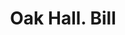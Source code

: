 ---
doi: 10.7916/D8C54XWH
date_other: '1850'
date_other_textual: 1850-1859
form: printed ephemera
genre:
- Invoices
name:
- Oak Hall
object_in_context_url: https://biggert.cul.columbia.edu/items/view/ave_biggert_00428
subject_hierarchical_geographic:
- Boston, Massachusetts, United States
subject_name:
- Oak Hall
title: Oak Hall. Bill
sort_title: Oak Hall. Bill
call_number: ave_biggert_00428
coordinates:
- 42.35805555555556,-71.06361111111111
pid: ave_biggert_00428
identifiers: ave_biggert_00428
thumbnail: https://derivativo-1.library.columbia.edu/iiif/2/ldpd:344158/full/!256,256/0/native.jpg
permalink: /biggert/ave_biggert_00428/
layout: iiif-image-page
---
